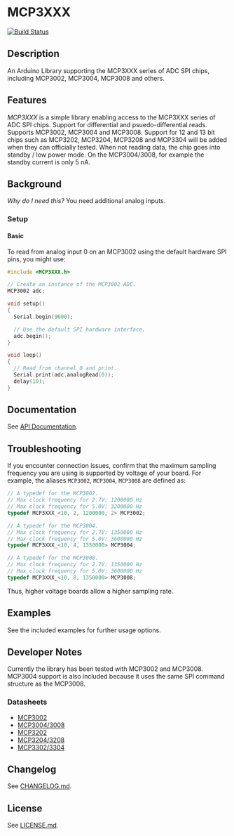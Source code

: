 # MCP3XXX

[![Build Status](https://travis-ci.org/bakercp/MCP3XXX.svg?branch=master)](https://travis-ci.org/bakercp/MCP3XXX)

## Description

An Arduino Library supporting the MCP3XXX series of ADC SPI chips, including MCP3002, MCP3004, MCP3008 and others.

## Features

_MCP3XXX_ is a simple library enabling access to the MCP3XXX series of ADC SPI chips. Support for differential and psuedo-differential reads. Supports MCP3002, MCP3004 and MCP3008. Support for 12 and 13 bit chips such as MCP3202, MCP3204, MCP3208 and MCP3304 will be added when they can officially tested.  When not reading data, the chip goes into standby / low power mode. On the MCP3004/3008, for example the standby current is only 5 nA.

## Background

_Why do I need this?_ You need additional analog inputs.

### Setup
#### Basic

To read from analog input 0 on an MCP3002 using the default hardware SPI pins, you might use:


```cpp
#include <MCP3XXX.h>

// Create an instance of the MCP3002 ADC.
MCP3002 adc;

void setup()
{
  Serial.begin(9600);

  // Use the default SPI hardware interface.
  adc.begin();
}

void loop()
{
  // Read from channel 0 and print.
  Serial.print(adc.analogRead(0));
  delay(10);
}
```

## Documentation

See [API Documentation](https://bakercp.github.io/MCP3XXX/).

## Troubleshooting

If you encounter connection issues, confirm that the maximum sampling frequency you are using is supported by voltage of your board. For example, the aliases `MCP3002`, `MCP3004`, `MCP3008` are defined as:

```cpp
// A typedef for the MCP3002.
// Max clock frequency for 2.7V: 1200000 Hz
// Max clock frequency for 5.0V: 3200000 Hz
typedef MCP3XXX_<10, 2, 1200000, 2> MCP3002;

// A typedef for the MCP3004.
// Max clock frequency for 2.7V: 1350000 Hz
// Max clock frequency for 5.0V: 3600000 Hz
typedef MCP3XXX_<10, 4, 1350000> MCP3004;

// A typedef for the MCP3008.
// Max clock frequency for 2.7V: 1350000 Hz
// Max clock frequency for 5.0V: 3600000 Hz
typedef MCP3XXX_<10, 8, 1350000> MCP3008;
```

Thus, higher voltage boards allow a higher sampling rate.

## Examples

See the included examples for further usage options.

## Developer Notes

Currently the library has been tested with MCP3002 and MCP3008. MCP3004 support is also included because it uses the same SPI command structure as the MCP3008.

### Datasheets

- [MCP3002](http://ww1.microchip.com/downloads/en/DeviceDoc/21294E.pdf)
- [MCP3004/3008](http://ww1.microchip.com/downloads/en/devicedoc/21295c.pdf)
- [MCP3202](http://ww1.microchip.com/downloads/en/DeviceDoc/21034D.pdf)
- [MCP3204/3208](http://ww1.microchip.com/downloads/en/DeviceDoc/21298c.pdf)
- [MCP3302/3304](http://ww1.microchip.com/downloads/en/DeviceDoc/21697e.pdf)

## Changelog

See [CHANGELOG.md](CHANGELOG.md).

## License

See [LICENSE.md](LICENSE.md).

